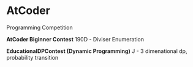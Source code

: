# AtCoder
Programming Competition

**AtCoder Biginner Contest**
190D - Diviser Enumeration

**EducationalDPContest (Dynamic Programming)**
J - 3 dimenational dp, probability transition
